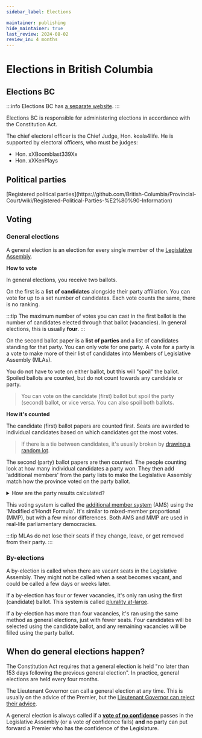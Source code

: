 ```yaml
---
sidebar_label: Elections

maintainer: publishing
hide_maintainer: true
last_review: 2024-08-02
review_in: 4 months
---
```


# Elections in British Columbia

## Elections BC

:::info
Elections BC has [a separate website](https://github.com/British-Columbia/Provincial-Court/wiki).
:::

Elections BC is responsible for administering elections in accordance with the Constitution Act.

The chief electoral officer is the Chief Judge, Hon. koala4Iife. He is supported by electoral officers, who must be judges:

- Hon. xXBoomblast339Xx
- Hon. xXKenPlays

## Political parties

<p class="lead-text">
[Registered political parties](https://github.com/British-Columbia/Provincial-Court/wiki/Registered-Political-Parties-%E2%80%90-Information)
</p>

## Voting

### General elections

A general election is an election for every single member of the [Legislative Assembly](/leg).

**How to vote**

In general elections, you receive two ballots.

On the first is a **list of candidates** alongside their party affiliation. You can vote for up to a set number of candidates. Each vote counts the same, there is no ranking.

:::tip
The maximum number of votes you can cast in the first ballot is the number of candidates elected through that ballot (vacancies). In general elections, this is usually **four**.
:::

On the second ballot paper is a **list of parties** and a list of candidates standing for that party. You can only vote for one party. A vote for a party is a vote to make more of their list of candidates into Members of Legislative Assembly (MLAs).

You do not have to vote on either ballot, but this will "spoil" the ballot. Spoiled ballots are counted, but do not count towards any candidate or party.

> You can vote on the candidate (first) ballot but spoil the party (second) ballot, or vice versa. You can also spoil both ballots.

**How it's counted**

The candidate (first) ballot papers are counted first. Seats are awarded to individual candidates based on which candidates got the most votes.

> If there is a tie between candidates, it's usually broken by [drawing a random lot](https://github.com/British-Columbia/Provincial-Court/wiki/Electoral-Regulations#breaking-ties).

The second (party) ballot papers are then counted. The people counting look at how many individual candidates a party won. They then add 'additional members' from the party lists to make the Legislative Assembly match how the province voted on the party ballot.

<!-- style={{
    "--ifm-alert-background-color": "var(--ifm-color-success-contrast-background)",
    "--ifm-alert-background-color-highlight": "rgba(0, 164, 0, 0.15)",
    "--ifm-alert-foreground-color": "var(--ifm-color-success-contrast-foreground)",
    "--ifm-alert-border-color": "var(--ifm-color-success-dark)",
}} -->
<details>
    <summary>How are the party results calculated?</summary>
    <p>

    **Stage 1**

    Take the number of individual candidate seats the party won, and add 1.

    If they got 0 seats on the first ballot, the number is 1 (0 + 1).

    If they got 4 seats, the number is 5 (4 + 1).

    You then divide the party's second ballot **vote total** by that number. This gives you the party's **adjusted votes**.

    The adjusted votes are what you use to decide who has won at this stage.

    At stage 1 you will do this for all the parties.

    Whichever party has the highest number of **adjusted votes** after this stage gets the first additional seat.

    **Stage 2**

    You will only need to calculate one adjusted votes total at this stage: for whichever party just won an additional seat.

    Add in their new seat to the formula **seats + 1**, and divide their **vote total** by that number. You now have their new **adjusted votes** total.

    Whichever party has the highest number of **adjusted votes** after this stage gets the next additional seat.

    **Repeat Stage 2 until all remaining seats** (usually six) **are allocated.**

    **Stage 3**

    Now you have a number of additional seats for each party. Go through each party's list and pick the top candidate from that list who hasn't already been elected, that person gets a seat. Repeat until all of the additional seats have been allocated or there's no more places on the list.

    Any seats not filled (e.g. a party wins four additional seats but only submits three names) will be contested at the next by-election.

    </p>
</details>

This voting system is called the [additional member system](https://en.wikipedia.org/wiki/Additional-member_system) (AMS) using the 'Modified d’Hondt Formula'. It's similar to mixed-member proportional (MMP), but with a few minor differences. Both AMS and MMP are used in real-life parliamentary democracies.

:::tip
MLAs do not lose their seats if they change, leave, or get removed from their party.
:::

### By-elections

A by-election is called when there are vacant seats in the Legislative Assembly. They might not be called when a seat becomes vacant, and could be called a few days or weeks later.

If a by-election has four or fewer vacancies, it's only ran using the first (candidate) ballot. This system is called [plurality at-large](https://en.wikipedia.org/wiki/Plurality_block_voting).

If a by-election has more than four vacancies, it's ran using the same method as general elections, just with fewer seats. Four candidates will be selected using the candidate ballot, and any remaining vacancies will be filled using the party ballot.

## When do general elections happen?

The Constitution Act requires that a general election is held "no later than 153 days following the previous general election". In practice, general elections are held every four months.

The Lieutenant Governor can call a general election at any time. This is usually on the advice of the Premier, but the [Lieutenant Governor can reject their advice](https://archive.ph/NsIrb).

A general election is always called if a [**vote of no confidence**](https://en.wikipedia.org/wiki/Motion_of_no_confidence#Canada) passes in the Legislative Assembly (or a vote *of* confidence fails) **and** no party can put forward a Premier who has the confidence of the Legislature.
